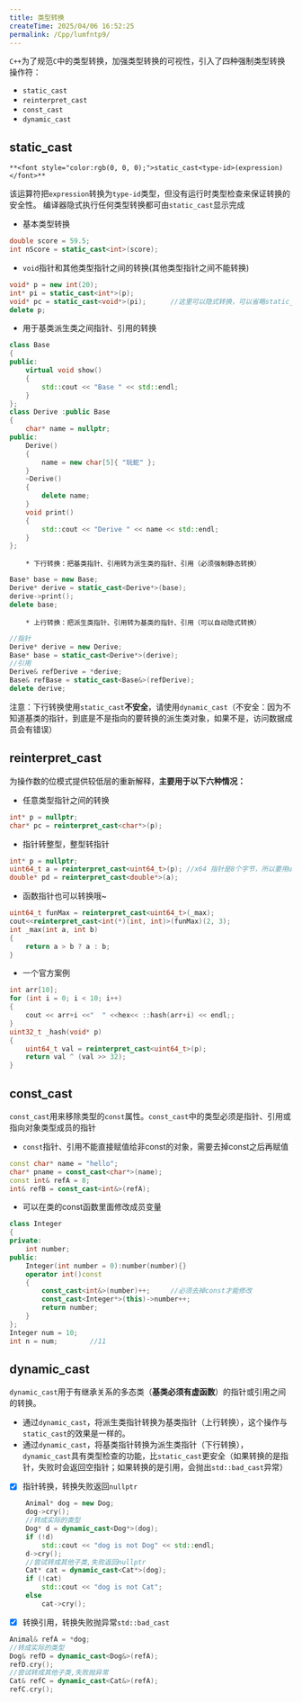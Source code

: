 ```yaml
---
title: 类型转换
createTime: 2025/04/06 16:52:25
permalink: /Cpp/lumfntp9/
---
```

`C++`为了规范`C`中的类型转换，加强类型转换的可视性，引入了四种强制类型转换操作符：

+ `static_cast`
+ `reinterpret_cast`
+ `const_cast`
+ `dynamic_cast`

## static_cast
`**<font style="color:rgb(0, 0, 0);">static_cast<type-id>(expression)</font>**`

该运算符把`expression`转换为`type-id`类型，但没有运行时类型检查来保证转换的安全性。 编译器隐式执行任何类型转换都可由`static_cast`显示完成

+ 基本类型转换

```cpp
double score = 59.5;
int nScore = static_cast<int>(score);
```

+ `void`指针和其他类型指针之间的转换(其他类型指针之间不能转换)

```cpp
void* p = new int(20);
int* pi = static_cast<int*>(p);
void* pc = static_cast<void*>(pi);		//这里可以隐式转换，可以省略static_cast
delete p;
```

+ 用于基类派生类之间指针、引用的转换

```cpp
class Base
{
public:
    virtual void show()
    {
        std::cout << "Base " << std::endl;
    }
};
class Derive :public Base
{
    char* name = nullptr;
public:
    Derive()
    {
        name = new char[5]{ "玩蛇" };
    }
    ~Derive()
    {
        delete name;
    }
    void print()
    {
        std::cout << "Derive " << name << std::endl;
    }
};
```

        * 下行转换：把基类指针、引用转为派生类的指针、引用（必须强制静态转换）

```cpp
Base* base = new Base;
Derive* derive = static_cast<Derive*>(base);
derive->print();
delete base;
```

        * 上行转换：把派生类指针、引用转为基类的指针、引用（可以自动隐式转换）

```cpp
//指针
Derive* derive = new Derive;
Base* base = static_cast<Derive*>(derive);
//引用
Derive& refDerive = *derive;
Base& refBase = static_cast<Base&>(refDerive);
delete derive;
```

注意：下行转换使用`static_cast`**不安全**，请使用`dynamic_cast`（不安全：因为不知道基类的指针，到底是不是指向的要转换的派生类对象，如果不是，访问数据成员会有错误）

## reinterpret_cast
为操作数的位模式提供较低层的重新解释，**主要用于以下六种情况：**

+ 任意类型指针之间的转换

```cpp
int* p = nullptr;
char* pc = reinterpret_cast<char*>(p);
```

+ 指针转整型，整型转指针

```cpp
int* p = nullptr;
uint64_t a = reinterpret_cast<uint64_t>(p);	//x64 指针是8个字节，所以要用uint64_t保存，否则可能会丢失数据
double* pd = reinterpret_cast<double*>(a);
```

+ 函数指针也可以转换哦~

```cpp
uint64_t funMax = reinterpret_cast<uint64_t>(_max);
cout<<reinterpret_cast<int(*)(int, int)>(funMax)(2, 3);
int _max(int a, int b)
{
    return a > b ? a : b;
}
```

+ 一个官方案例

```cpp
int arr[10];
for (int i = 0; i < 10; i++)
{
    cout << arr+i <<"  " <<hex<< ::hash(arr+i) << endl;;
}
uint32_t _hash(void* p)
{
    uint64_t val = reinterpret_cast<uint64_t>(p);
    return val ^ (val >> 32);
}
```

## const_cast
`const_cast`用来移除类型的`const`属性。`const_cast`中的类型必须是指针、引用或指向对象类型成员的指针

+ `const`指针、引用不能直接赋值给非const的对象，需要去掉const之后再赋值

```cpp
const char* name = "hello";
char* pname = const_cast<char*>(name);
const int& refA = 8;
int& refB = const_cast<int&>(refA);
```

+ 可以在类的const函数里面修改成员变量

```cpp
class Integer
{
private:
    int number;
public:
    Integer(int number = 0):number(number){}
    operator int()const
    {
        const_cast<int&>(number)++;		//必须去掉const才能修改
        const_cast<Integer*>(this)->number++;
        return number;
    }
};
Integer num = 10;
int n = num;		//11
```

## dynamic_cast
`dynamic_cast`用于有继承关系的多态类（**基类必须有虚函数**）的指针或引用之间的转换。

+ 通过`dynamic_cast`，将派生类指针转换为基类指针（上行转换），这个操作与`static_cast`的效果是一样的。
+ 通过`dynamic_cast`，将基类指针转换为派生类指针（下行转换），`dynamic_cast`具有类型检查的功能，比`static_cast`更安全（如果转换的是指针，失败时会返回空指针；如果转换的是引用，会抛出`std::bad_cast`异常）
- [x] 指针转换，转换失败返回`nullptr`

```cpp
    Animal* dog = new Dog;
    dog->cry();
    //转成实际的类型
    Dog* d = dynamic_cast<Dog*>(dog);
    if (!d)
        std::cout << "dog is not Dog" << std::endl;
    d->cry();
    //尝试转成其他子类,失败返回nullptr
    Cat* cat = dynamic_cast<Cat*>(dog);
    if (!cat)
        std::cout << "dog is not Cat";
    else
        cat->cry();	
```

- [x] 转换引用，转换失败抛异常`std::bad_cast`

```cpp
Animal& refA = *dog;
//转成实际的类型
Dog& refD = dynamic_cast<Dog&>(refA);
refD.cry();
//尝试转成其他子类,失败抛异常
Cat& refC = dynamic_cast<Cat&>(refA);
refC.cry();
```

